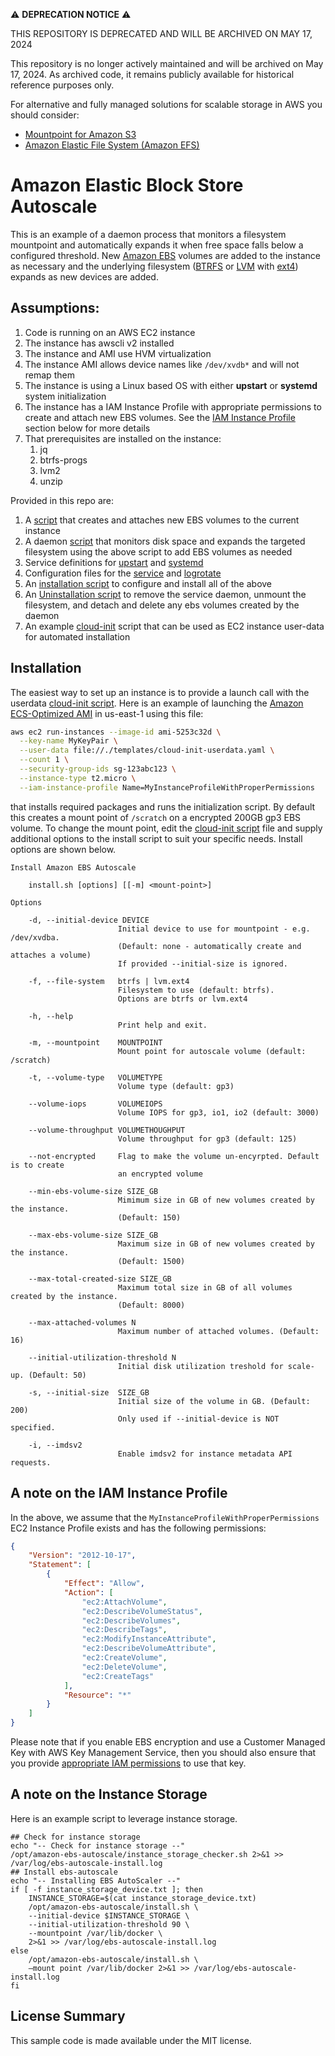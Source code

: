 :warning: __DEPRECATION NOTICE__ :warning:

THIS REPOSITORY IS DEPRECATED AND WILL BE ARCHIVED ON MAY 17, 2024

This repository is no longer actively maintained and will be archived on May 17, 2024. As archived code, it remains publicly available for historical reference purposes only.

For alternative and fully managed solutions for scalable storage in AWS you should consider:
- [Mountpoint for Amazon S3](https://aws.amazon.com/s3/features/mountpoint/?nc=sn&loc=2)
- [Amazon Elastic File System (Amazon EFS)](https://aws.amazon.com/efs/)

# Amazon Elastic Block Store Autoscale

This is an example of a daemon process that monitors a filesystem mountpoint and automatically expands it when free space falls below a configured threshold. New [Amazon EBS](https://aws.amazon.com/ebs/) volumes are added to the instance as necessary and the underlying filesystem ([BTRFS](http://btrfs.wiki.kernel.org) or [LVM](https://en.wikipedia.org/wiki/Logical_Volume_Manager_(Linux)) with [ext4](https://en.wikipedia.org/wiki/Ext4)) expands as new devices are added.

## Assumptions:

1. Code is running on an AWS EC2 instance
2. The instance has awscli v2 installed
3. The instance and AMI use HVM virtualization
4. The instance AMI allows device names like `/dev/xvdb*` and will not remap them
5. The instance is using a Linux based OS with either **upstart** or **systemd** system initialization
6. The instance has a IAM Instance Profile with appropriate permissions to create and attach new EBS volumes. See the [IAM Instance Profile](#a-note-on-the-iam-instance-profile) section below for more details
7. That prerequisites are installed on the instance:
   1. jq
   2. btrfs-progs
   3. lvm2
   4. unzip

Provided in this repo are:

1. A [script](bin/create-ebs-volume) that creates and attaches new EBS volumes to the current instance
2. A daemon [script](bin/ebs-autoscale) that monitors disk space and expands the targeted filesystem using the above script to add EBS volumes as needed
3. Service definitions for [upstart](service/upstart/ebs-autoscale.conf) and [systemd](service/systemd/ebs-autoscale.service)
4. Configuration files for the [service](config/ebs-autoscale.json) and [logrotate](config/ebs-autoscale.logrotate)
5. An [installation script](install.sh) to configure and install all of the above
6. An [Uninstallation script](uninstall.sh) to remove the service daemon, unmount the filesystem, and detach and delete any ebs volumes created by the daemon
7. An example [cloud-init](templates/cloud-init-userdata.yaml) script that can be used as EC2 instance user-data for automated installation

## Installation

The easiest way to set up an instance is to provide a launch call with the userdata [cloud-init script](templates/cloud-init-userdata.yaml). Here is an example of launching the [Amazon ECS-Optimized AMI](https://docs.aws.amazon.com/AmazonECS/latest/developerguide/ecs-optimized_AMI.html) in us-east-1 using this file:

```bash
aws ec2 run-instances --image-id ami-5253c32d \
  --key-name MyKeyPair \
  --user-data file://./templates/cloud-init-userdata.yaml \
  --count 1 \
  --security-group-ids sg-123abc123 \
  --instance-type t2.micro \
  --iam-instance-profile Name=MyInstanceProfileWithProperPermissions
```

that installs required packages and runs the initialization script. By default this creates a mount point of `/scratch` on a encrypted 200GB gp3 EBS volume. To change the mount point, edit the [cloud-init script](templates/cloud-init-userdata.yaml) file and supply additional options to the install script to suit your specific needs.  Install options are shown below.

```text
Install Amazon EBS Autoscale

    install.sh [options] [[-m] <mount-point>]

Options

    -d, --initial-device DEVICE
                        Initial device to use for mountpoint - e.g. /dev/xvdba.
                        (Default: none - automatically create and attaches a volume)
                        If provided --initial-size is ignored.

    -f, --file-system   btrfs | lvm.ext4
                        Filesystem to use (default: btrfs).
                        Options are btrfs or lvm.ext4

    -h, --help
                        Print help and exit.

    -m, --mountpoint    MOUNTPOINT
                        Mount point for autoscale volume (default: /scratch)
                        
    -t, --volume-type   VOLUMETYPE
                        Volume type (default: gp3)

    --volume-iops       VOLUMEIOPS
                        Volume IOPS for gp3, io1, io2 (default: 3000)

    --volume-throughput VOLUMETHOUGHPUT
                        Volume throughput for gp3 (default: 125)

    --not-encrypted     Flag to make the volume un-encyrpted. Default is to create
                        an encrypted volume

    --min-ebs-volume-size SIZE_GB
                        Mimimum size in GB of new volumes created by the instance.
                        (Default: 150)

    --max-ebs-volume-size SIZE_GB
                        Maximum size in GB of new volumes created by the instance.
                        (Default: 1500)
            
    --max-total-created-size SIZE_GB
                        Maximum total size in GB of all volumes created by the instance.
                        (Default: 8000)
                        
    --max-attached-volumes N
                        Maximum number of attached volumes. (Default: 16)

    --initial-utilization-threshold N
                        Initial disk utilization treshold for scale-up. (Default: 50)

    -s, --initial-size  SIZE_GB
                        Initial size of the volume in GB. (Default: 200)
                        Only used if --initial-device is NOT specified.

    -i, --imdsv2        
                        Enable imdsv2 for instance metadata API requests.
```

## A note on the IAM Instance Profile

In the above, we assume that the `MyInstanceProfileWithProperPermissions` EC2 Instance Profile exists and has the following permissions:

```json
{
    "Version": "2012-10-17",
    "Statement": [
        {
            "Effect": "Allow",
            "Action": [
                "ec2:AttachVolume",
                "ec2:DescribeVolumeStatus",
                "ec2:DescribeVolumes",
                "ec2:DescribeTags",
                "ec2:ModifyInstanceAttribute",
                "ec2:DescribeVolumeAttribute",
                "ec2:CreateVolume",
                "ec2:DeleteVolume",
                "ec2:CreateTags"
            ],
            "Resource": "*"
        }
    ]
}
```

Please note that if you enable EBS encryption and use a Customer Managed Key with AWS Key Management Service, then you should also ensure that you provide [appropriate IAM permissions](https://docs.aws.amazon.com/AWSEC2/latest/UserGuide/EBSEncryption.html#ebs-encryption-permissions) to use that key.


## A note on the Instance Storage

Here is an example script to leverage instance storage.

```
## Check for instance storage
echo "-- Check for instance storage --"
/opt/amazon-ebs-autoscale/instance_storage_checker.sh 2>&1 >> /var/log/ebs-autoscale-install.log
## Install ebs-autoscale
echo "-- Installing EBS AutoScaler --"
if [ -f instance_storage_device.txt ]; then
    INSTANCE_STORAGE=$(cat instance_storage_device.txt)
    /opt/amazon-ebs-autoscale/install.sh \
    --initial-device $INSTANCE_STORAGE \
    --initial-utilization-threshold 90 \
    --mountpoint /var/lib/docker \
    2>&1 >> /var/log/ebs-autoscale-install.log
else
    /opt/amazon-ebs-autoscale/install.sh \
    —mount point /var/lib/docker 2>&1 >> /var/log/ebs-autoscale-install.log
fi
```


## License Summary

This sample code is made available under the MIT license. 
